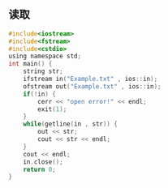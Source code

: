 <!--
 * @Description: 
 * @Version: 1.0
 * @Author: dalao
 * @Email: dalao_li@163.com
 * @Date: 2022-03-30 22:00:34
 * @LastEditors: dalao
 * @LastEditTime: 2022-04-15 00:16:24
-->


## 读取

```c
#include<iostream>
#include<fstream>
#include<cstdio>
using namespace std;
int main() {
    string str;
    ifstream in("Example.txt" , ios::in);
    ofstream out("Example.txt" , ios::in);
    if(!in) {
        cerr << "open error!" << endl;
        exit(1);
    }
    while(getline(in , str)) {
        out << str;
        cout << str << endl;
    }
    cout << endl;
    in.close();
    return 0;
}
```